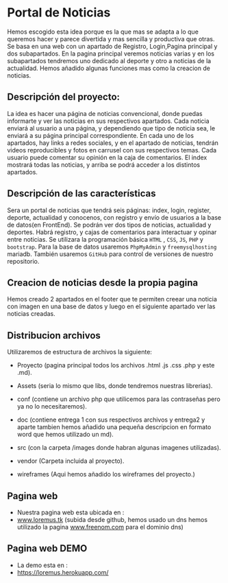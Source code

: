 # Portal de Noticias

Hemos escogido esta idea porque es la que mas se adapta a lo que queremos hacer y parece divertida y mas sencilla y productiva que otras.
Se basa en una web con un apartado de Registro, Login,Pagina principal y dos subapartados.
En la pagina principal veremos noticias varias y en los subapartados tendremos uno dedicado al deporte y otro a noticias de la actualidad.
Hemos añadido algunas funciones mas como la creacion de noticias.

## Descripción del proyecto:

La idea es hacer una página de noticias convencional, donde puedas informarte y ver las noticias en sus respectivos apartados. Cada noticia enviará al usuario a una página, y dependiendo que tipo de noticia sea, le enviará a su página principal correspondiente. En cada uno de los apartados, hay links a redes sociales, y en el apartado de noticias, tendrán videos reproducibles y fotos en carrusel con sus respectivos temas. Cada usuario puede comentar su opinión en la caja de comentarios. El index mostrará todas las noticias, y arriba se podrá acceder a los distintos apartados.

## Descripción de las características

Sera un portal de noticias que tendrá seis páginas: index, login, register, deporte, actualidad y conocenos, con registro y envío de usuarios a la base de datos(en FrontEnd). Se podrán ver dos tipos de noticias, actualidad y deportes. Habrá registro, y cajas de comentarios para interactuar y opinar entre noticias. Se utilizara la programación básica `HTML` , `CSS`, `JS`, `PHP` y `bootstrap`. Para la base de datos usaremos `PhpMyAdmin` y `freemysqlhosting` mariadb. También usaremos `GitHub` para control de versiones de nuestro repositorio.

## Creacion de noticias desde la propia pagina

Hemos creado 2 apartados en el footer que te permiten creear una noticia con imagen en una base de datos y luego en el siguiente apartado ver las noticias creadas.

## Distribucion archivos

Utilizaremos de estructura de archivos la siguiente:

- Proyecto (pagina principal todos los archivos .html .js .css .php y este .md).

- Assets (seria lo mismo que libs, donde tendremos nuestras librerias).

- conf (contiene un archivo php que utilicemos para las contraseñas pero ya no lo necesitaremos).

- doc (contiene entrega 1 con sus respectivos archivos y entrega2 y aparte tambien hemos añadido una pequeña descripcion en formato word que hemos utilizado un md).

- src (con la carpeta /images donde habran algunas imagenes utilizadas).

- vendor (Carpeta incluida al proyecto).

- wireframes (Aqui hemos añadido los wireframes del proyecto.)

## Pagina web

- Nuestra pagina web esta ubicada en :
- www.loremus.tk (subida desde github, hemos usado un dns hemos utilizado la pagina www.freenom.com para el dominio dns)

## Pagina web DEMO

- La demo esta en :
- https://loremus.herokuapp.com/

